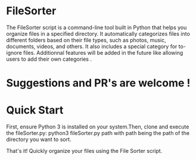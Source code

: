 # FileSorter

The FileSorter script is a command-line tool built in Python that helps you organize files in a specified directory. It automatically categorizes files into different folders based on their file types, such as photos, music, documents, videos, and others. It also includes a special category for to-ignore files. Additionnal features will be added in the future like allowing users to add their own categories .
# Suggestions and PR's are welcome !

# Quick Start

First, ensure Python 3 is installed on your system.Then, clone and execute the fileSorter.py: python3 fileSorter.py path 
with path being the path of the directory you want to sort.

That's it! Quickly organize your files using the File Sorter script.

